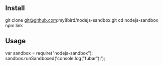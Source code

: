 Install
-------
git clone git@github.com:my8bird/nodejs-sandbox.git 
cd nodejs-sandbox
npm link

Usage
-----
var sandbox = require("nodejs-sandbox");
sandbox.runSandboxed('console.log("fubar");');


